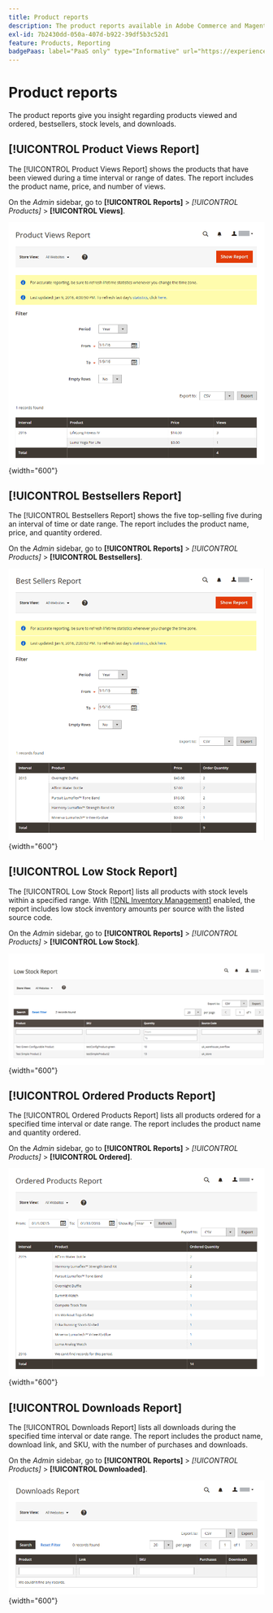 ```yaml
---
title: Product reports
description: The product reports available in Adobe Commerce and Magento Open Source give you insight regarding products viewed and ordered, bestsellers, stock levels, and downloads.
exl-id: 7b2430dd-050a-407d-b922-39df5b3c52d1
feature: Products, Reporting
badgePaas: label="PaaS only" type="Informative" url="https://experienceleague.adobe.com/en/docs/commerce/user-guides/product-solutions" tooltip="Applies to Adobe Commerce on Cloud projects (Adobe-managed PaaS infrastructure) and on-premises projects only."
---
```

# Product reports

The product reports give you insight regarding products viewed and ordered, bestsellers, stock levels, and downloads.

## [!UICONTROL Product Views Report]

The [!UICONTROL Product Views Report] shows the products that have been viewed during a time interval or range of dates. The report includes the product name, price, and number of views.

On the _Admin_ sidebar, go to **[!UICONTROL Reports]** > _[!UICONTROL Products]_ > **[!UICONTROL Views]**.

![Product Views Report](./assets/product-views.png){width="600"}

## [!UICONTROL Bestsellers Report]

The [!UICONTROL Bestsellers Report] shows the five top-selling five during an interval of time or date range. The report includes the product name, price, and quantity ordered.

On the _Admin_ sidebar, go to **[!UICONTROL Reports]** > _[!UICONTROL Products]_ > **[!UICONTROL Bestsellers]**.

![Bestsellers Report](./assets/bestsellers.png){width="600"}

## [!UICONTROL Low Stock Report]

The [!UICONTROL Low Stock Report] lists all products with stock levels within a specified range. With [[!DNL Inventory Management]](../inventory-management/introduction.md) enabled, the report includes low stock inventory amounts per source with the listed source code.

On the _Admin_ sidebar, go to **[!UICONTROL Reports]** > _[!UICONTROL Products]_ > **[!UICONTROL Low Stock]**.

![Low Stock Report](./assets/low-stock.png){width="600"}

## [!UICONTROL Ordered Products Report]

The [!UICONTROL Ordered Products Report] lists all products ordered for a specified time interval or date range. The report includes the product name and quantity ordered.

On the _Admin_ sidebar, go to **[!UICONTROL Reports]** > _[!UICONTROL Products]_ > **[!UICONTROL Ordered]**.

![Ordered Products Report](./assets/products-ordered.png){width="600"}

## [!UICONTROL Downloads Report]

The [!UICONTROL Downloads Report] lists all downloads during the specified time interval or date range. The report includes the product name, download link, and SKU, with the number of purchases and downloads.

On the _Admin_ sidebar, go to **[!UICONTROL Reports]** > _[!UICONTROL Products]_ > **[!UICONTROL Downloaded]**.

![Downloads Report](./assets/downloads.png){width="600"}
